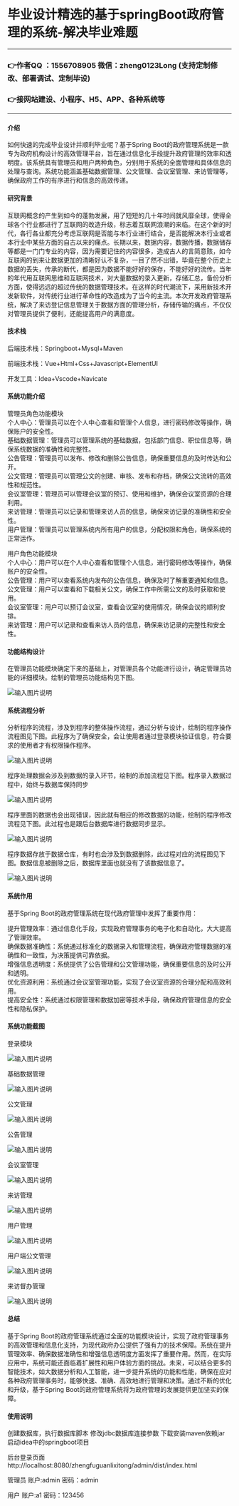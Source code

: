 # 毕业设计精选的基于springBoot政府管理的系统-解决毕业难题

---
### 👉作者QQ ：1556708905 微信：zheng0123Long (支持定制修改、部署调试、定制毕设)

### 👉接网站建设、小程序、H5、APP、各种系统等

---

#### 介绍

如何快速的完成毕业设计并顺利毕业呢？基于Spring Boot的政府管理系统是一款专为政府机构设计的高效管理平台，旨在通过信息化手段提升政府管理的效率和透明度。该系统具有管理员和用户两种角色，分别用于系统的全面管理和具体信息的处理与查询。系统功能涵盖基础数据管理、公文管理、会议室管理、来访管理等，确保政府工作的有序进行和信息的高效传递。

#### 研究背景

互联网概念的产生到如今的蓬勃发展，用了短短的几十年时间就风靡全球，使得全球各个行业都进行了互联网的改造升级，标志着互联网浪潮的来临。在这个新的时代，各行各业都充分考虑互联网是否能与本行业进行结合，是否能解决本行业或者本行业中某些方面的自古以来的痛点。长期以来，数据内容，数据传播，数据储存等都是一门门专业的内容，因为需要记住的内容很多，造成古人的言简意赅，如今互联网的到来让数据更加的清晰好认不复杂，一目了然不出错，毕竟在整个历史上数据的丢失，传承的断代，都是因为数据不能好好的保存，不能好好的流传。当年的年代用互联网思维和互联网技术，对大量数据的录入更新，存储汇总，备份分析方面，使得远远的超过传统的数据管理技术。在这样的时代潮流下，采用新技术开发新软件，对传统行业进行革命性的改造成为了当今的主流。本次开发政府管理系统，解决了来访登记信息管理关于数据方面的管理分析，存储传输的痛点，不仅仅对管理员提供了便利，还能提高用户的满意度。

#### 技术栈

后端技术栈：Springboot+Mysql+Maven

前端技术栈：Vue+Html+Css+Javascript+ElementUI

开发工具：Idea+Vscode+Navicate

#### 系统功能介绍

管理员角色功能模块  
个人中心：管理员可以在个人中心查看和管理个人信息，进行密码修改等操作，确保账户的安全性。  
基础数据管理：管理员可以管理系统的基础数据，包括部门信息、职位信息等，确保系统数据的准确性和完整性。  
公告管理：管理员可以发布、修改和删除公告信息，确保重要信息的及时传达和公开。  
公文管理：管理员可以管理公文的创建、审核、发布和存档，确保公文流转的高效性和规范性。  
会议室管理：管理员可以管理会议室的预订、使用和维护，确保会议室资源的合理利用。  
来访管理：管理员可以记录和管理来访人员的信息，确保来访记录的准确性和安全性。  
用户管理：管理员可以管理系统内所有用户的信息，分配权限和角色，确保系统的正常运作。  

用户角色功能模块  
个人中心：用户可以在个人中心查看和管理个人信息，进行密码修改等操作，确保账户的安全性。  
公告管理：用户可以查看系统内发布的公告信息，确保及时了解重要通知和信息。  
公文管理：用户可以查看和下载相关公文，确保工作中所需公文的及时获取和使用。  
会议室管理：用户可以预订会议室，查看会议室的使用情况，确保会议的顺利安排。  
来访管理：用户可以记录和查看来访人员的信息，确保来访记录的完整性和安全性。  

#### 功能结构设计

在管理员功能模块确定下来的基础上，对管理员各个功能进行设计，确定管理员功能的详细模块。绘制的管理员功能结构见下图。

![输入图片说明](images/627ca186f7b3cae02c43bb56621b826.png)

#### 系统流程分析

分析程序的流程，涉及到程序的整体操作流程，通过分析与设计，绘制的程序操作流程图见下图。此程序为了确保安全，会让使用者通过登录模块验证信息，符合要求的使用者才有权限操作程序。

![输入图片说明](images/8118c777c2710d75b5ce763d79bd082.png)

程序处理数据会涉及到数据的录入环节，绘制的添加流程见下图。程序录入数据过程中，始终与数据库保持同步

![输入图片说明](images/379c7fc4c6dde4a2e3f9109e2aa7aea.png)

程序里面的数据也会出现错误，因此就有相应的修改数据的功能，绘制的程序修改流程见下图。此过程也是跟后台数据库进行数据同步显示。

![输入图片说明](images/59bedac05dfa3701ecc22c0085ab9c1.png)

程序数据存放于数据仓库，有时也会涉及到数据删除，此过程对应的流程图见下图。数据信息被删除之后，数据库里面也就没有了该数据信息了。

![输入图片说明](images/16c28cf0721b2fd36f100ca2bd9fe45.png)

#### 系统作用

基于Spring Boot的政府管理系统在现代政府管理中发挥了重要作用：

提升管理效率：通过信息化手段，实现政府管理事务的电子化和自动化，大大提高了管理效率。  
确保数据准确性：系统通过标准化的数据录入和管理流程，确保政府管理数据的准确性和一致性，为决策提供可靠依据。  
增强信息透明度：系统提供了公告管理和公文管理功能，确保重要信息的及时公开和透明。  
优化资源利用：系统通过会议室管理功能，实现了会议室资源的合理分配和高效利用。  
提高安全性：系统通过权限管理和数据加密等技术手段，确保政府管理信息的安全性和隐私保护。  

#### 系统功能截图

登录模块

![输入图片说明](images/6e018bfc61ecc4b0335d3de3652884a.png)

基础数据管理

![输入图片说明](images/be416eec3962ab69cc0009c4960c7c4.png)

公文管理

![输入图片说明](images/2136e23485305b0aae495c7f47e664e.png)

公告管理

![输入图片说明](images/ea47b18621198a9da1d1c718cd38e37.png)

会议室管理

![输入图片说明](images/c82f61bfd9a15720694ac59c4c604f2.png)

来访管理

![输入图片说明](images/faf0bd79a0cde5e703080891e0884b6.png)

用户管理

![输入图片说明](images/6931cea0ce68262d1b085b1290f4ecf.png)

用户端公文管理

![输入图片说明](images/e8f2356bf2e4efb3904f63d22553b2b.png)

来访督办管理

![输入图片说明](images/0b77f716d6625589e7c02816617e35d.png)

#### 总结

基于Spring Boot的政府管理系统通过全面的功能模块设计，实现了政府管理事务的高效管理和信息化支持，为现代政府办公提供了强有力的技术保障。系统在提升管理效率、确保数据准确性和增强信息透明度方面发挥了重要作用。然而，在实际应用中，系统可能还面临着扩展性和用户体验方面的挑战。未来，可以结合更多的智能技术，如大数据分析和人工智能，进一步提升系统的功能和性能，确保在应对各种政府管理事务时，能够快速、准确、高效地进行管理和决策。通过不断的优化和升级，基于Spring Boot的政府管理系统将为政府管理的发展提供更加坚实的保障。

#### 使用说明

创建数据库，执行数据库脚本 修改jdbc数据库连接参数 下载安装maven依赖jar 启动idea中的springboot项目

后台登录页面
http://localhost:8080/zhengfuguanlixitong/admin/dist/index.html

管理员				账户:admin 		密码：admin

用户				账户:a1 		密码：123456

